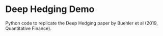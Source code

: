 # Deep Hedging Demo

Python code to replicate the Deep Hedging paper by Buehler et al (2019, Quantitative Finance).
